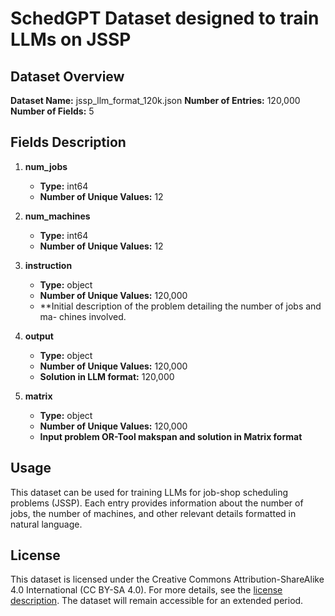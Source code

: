 
# SchedGPT Dataset designed to train LLMs on JSSP

## Dataset Overview

**Dataset Name:** jssp_llm_format_120k.json
**Number of Entries:** 120,000  
**Number of Fields:** 5  

## Fields Description

1. **num_jobs**
   - **Type:** int64
   - **Number of Unique Values:** 12
   
2. **num_machines**
   - **Type:** int64
   - **Number of Unique Values:** 12
   
3. **instruction**
   - **Type:** object
   - **Number of Unique Values:** 120,000
   - **Initial description of the problem detailing the number of jobs and ma-
      chines involved.

5. **output**
   - **Type:** object
   - **Number of Unique Values:** 120,000
   - **Solution in LLM format:** 120,000

6. **matrix**
   - **Type:** object
   - **Number of Unique Values:** 120,000
   - **Input problem OR-Tool makspan and solution in Matrix format** 

   
## Usage

This dataset can be used for training LLMs for job-shop scheduling problems (JSSP). Each entry provides information about the number of jobs, the number of machines, and other relevant details formatted in natural language.

## License

This dataset is licensed under the Creative Commons Attribution-ShareAlike 4.0 International (CC BY-SA 4.0). For more details, see the [license description](https://creativecommons.org/licenses/by-sa/4.0/). The dataset will remain accessible for an extended period.

